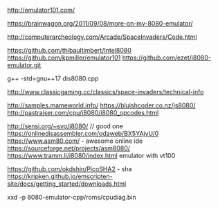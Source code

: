 http://emulator101.com/

https://brainwagon.org/2011/09/08/more-on-my-8080-emulator/

http://computerarcheology.com/Arcade/SpaceInvaders/Code.html

https://github.com/thibaultimbert/Intel8080
https://github.com/kpmiller/emulator101
https://github.com/ezet/i8080-emulator.git


g++ -std=gnu++17 dis8080.cpp

http://www.classicgaming.cc/classics/space-invaders/technical-info

http://samples.mameworld.info/
https://bluishcoder.co.nz/js8080/
http://pastraiser.com/cpu/i8080/i8080_opcodes.html


http://sensi.org/~svo/i8080/ // good one
https://onlinedisassembler.com/odaweb/BX5YAjyU/0
https://www.asm80.com/ - awesome online ide
https://sourceforge.net/projects/asm8080/
https://www.tramm.li/i8080/index.html emulator with vt100




https://github.com/okdshin/PicoSHA2 - sha
https://kripken.github.io/emscripten-site/docs/getting_started/downloads.html


xxd -p 8080-emulator-cpp/roms/cpudiag.bin